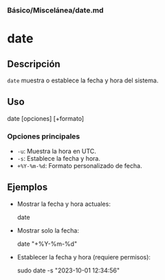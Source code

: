 ### **Básico/Miscelánea/date.md**

# date

## Descripción

`date` muestra o establece la fecha y hora del sistema.

## Uso

date [opciones] [+formato]

### Opciones principales

- `-u`: Muestra la hora en UTC.
- `-s`: Establece la fecha y hora.
- `+%Y-%m-%d`: Formato personalizado de fecha.

## Ejemplos

- Mostrar la fecha y hora actuales:

  date

- Mostrar solo la fecha:

  date "+%Y-%m-%d"

- Establecer la fecha y hora (requiere permisos):

  sudo date -s "2023-10-01 12:34:56"
